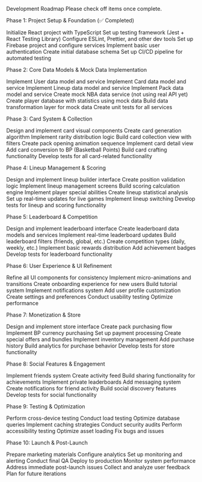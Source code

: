 Development Roadmap
Please check off items once complete.

Phase 1: Project Setup & Foundation (✅ Completed)

Initialize React project with TypeScript
Set up testing framework (Jest + React Testing Library)
Configure ESLint, Prettier, and other dev tools
Set up Firebase project and configure services
Implement basic user authentication
Create initial database schema
Set up CI/CD pipeline for automated testing

Phase 2: Core Data Models & Mock Data Implementation

Implement User data model and service
Implement Card data model and service
Implement Lineup data model and service
Implement Pack data model and service
Create mock NBA data service (not using real API yet)
Create player database with statistics using mock data
Build data transformation layer for mock data
Create unit tests for all services

Phase 3: Card System & Collection

Design and implement card visual components
Create card generation algorithm
Implement rarity distribution logic
Build card collection view with filters
Create pack opening animation sequence
Implement card detail view
Add card conversion to BP (Basketball Points)
Build card crafting functionality
Develop tests for all card-related functionality

Phase 4: Lineup Management & Scoring

Design and implement lineup builder interface
Create position validation logic
Implement lineup management screens
Build scoring calculation engine
Implement player special abilities
Create lineup statistical analysis
Set up real-time updates for live games
Implement lineup switching
Develop tests for lineup and scoring functionality

Phase 5: Leaderboard & Competition

Design and implement leaderboard interface
Create leaderboard data models and services
Implement real-time leaderboard updates
Build leaderboard filters (friends, global, etc.)
Create competition types (daily, weekly, etc.)
Implement basic rewards distribution
Add achievement badges
Develop tests for leaderboard functionality

Phase 6: User Experience & UI Refinement

Refine all UI components for consistency
Implement micro-animations and transitions
Create onboarding experience for new users
Build tutorial system
Implement notifications system
Add user profile customization
Create settings and preferences
Conduct usability testing
Optimize performance

Phase 7: Monetization & Store

Design and implement store interface
Create pack purchasing flow
Implement BP currency purchasing
Set up payment processing
Create special offers and bundles
Implement inventory management
Add purchase history
Build analytics for purchase behavior
Develop tests for store functionality

Phase 8: Social Features & Engagement

Implement friends system
Create activity feed
Build sharing functionality for achievements
Implement private leaderboards
Add messaging system
Create notifications for friend activity
Build social discovery features
Develop tests for social functionality

Phase 9: Testing & Optimization

Perform cross-device testing
Conduct load testing
Optimize database queries
Implement caching strategies
Conduct security audits
Perform accessibility testing
Optimize asset loading
Fix bugs and issues

Phase 10: Launch & Post-Launch

Prepare marketing materials
Configure analytics
Set up monitoring and alerting
Conduct final QA
Deploy to production
Monitor system performance
Address immediate post-launch issues
Collect and analyze user feedback
Plan for future iterations